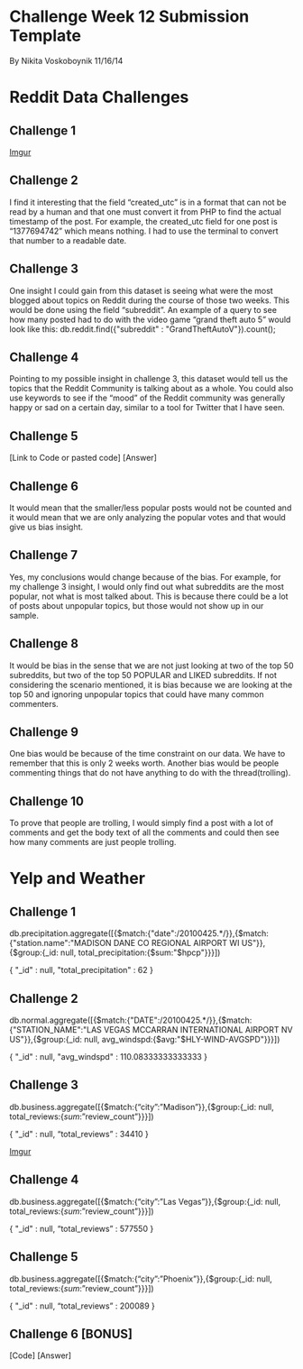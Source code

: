 # Challenge Week 12 Submission Template

By Nikita Voskoboynik
11/16/14

# Reddit Data Challenges

## Challenge 1

[Imgur](http://i.imgur.com/eND5HgG.jpg)

## Challenge 2

I find it interesting that the field “created_utc” is in a format that can not be read by a human and that one must convert it from PHP to find the actual timestamp of the post. For example, the created_utc field for one post is “1377694742” which means nothing. I had to use the terminal to convert that number to a readable date.

## Challenge 3

One insight I could gain from this dataset is seeing what were the most blogged about topics on Reddit during the course of those two weeks. This would be done using the field “subreddit”. An example of a query to see how many posted had to do with the video game “grand theft auto 5” would look like this: db.reddit.find({"subreddit" : "GrandTheftAutoV"}).count();

## Challenge 4

Pointing to my possible insight in challenge 3, this dataset would tell us the topics that the Reddit Community is talking about as a whole. You could also use keywords to see if the “mood” of the Reddit community was generally happy or sad on a certain day, similar to a tool for Twitter that I have seen.

## Challenge 5

[Link to Code or pasted code]
[Answer]

## Challenge 6

It would mean that the smaller/less popular posts would not be counted and it would mean that we are only analyzing the popular votes and that would give us bias insight.

## Challenge 7

Yes, my conclusions would change because of the bias. For example, for my challenge 3 insight, I would only find out what subreddits are the most popular, not what is most talked about. This is because there could be a lot of posts about unpopular topics, but those would not show up in our sample.

## Challenge 8

It would be bias in the sense that we are not just looking at two of the top 50 subreddits, but two of the top 50 POPULAR and LIKED subreddits. If not considering the scenario mentioned, it is bias because we are looking at the top 50 and ignoring unpopular topics that could have many common commenters.

## Challenge 9

One bias would be because of the time constraint on our data. We have to remember that this is only 2 weeks worth. Another bias would be people commenting things that do not have anything to do with the thread(trolling).

## Challenge 10

To prove that people are trolling, I would simply find a post with a lot of comments and get the body text of all the comments and could then see how many comments are just people trolling.

# Yelp and Weather 

## Challenge 1

db.precipitation.aggregate([{$match:{"date":/20100425.*/}},{$match:{"station.name":"MADISON DANE CO REGIONAL AIRPORT WI US"}},{$group:{_id: null, total_precipitation:{$sum:"$hpcp"}}}])

{ "_id" : null, "total_precipitation" : 62 }

## Challenge 2

db.normal.aggregate([{$match:{"DATE":/20100425.*/}},{$match:{"STATION_NAME":"LAS VEGAS MCCARRAN INTERNATIONAL AIRPORT NV US"}},{$group:{_id: null, avg_windspd:{$avg:"$HLY-WIND-AVGSPD"}}}])

{ "_id" : null, "avg_windspd" : 110.08333333333333 }

## Challenge 3

db.business.aggregate([{$match:{“city”:”Madison”}},{$group:{_id: null, total_reviews:{$sum:”$review_count”}}}])

{ "_id" : null, “total_reviews” : 34410 }

[Imgur](http://i.imgur.com/AqQCays.jpg)

## Challenge 4

db.business.aggregate([{$match:{“city”:”Las Vegas”}},{$group:{_id: null, total_reviews:{$sum:”$review_count”}}}])

{ "_id" : null, “total_reviews” : 577550 }

## Challenge 5

db.business.aggregate([{$match:{“city”:”Phoenix”}},{$group:{_id: null, total_reviews:{$sum:”$review_count”}}}])

{ "_id" : null, “total_reviews” : 200089 }

## Challenge 6 [BONUS]

[Code]
[Answer]



